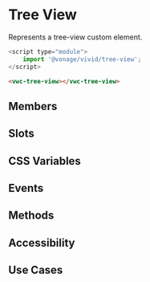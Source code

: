 # Tree View

Represents a tree-view custom element.

```js
<script type="module">
    import '@vonage/vivid/tree-view';
</script>
```

```html preview
<vwc-tree-view></vwc-tree-view>
```

## Members

## Slots

## CSS Variables

## Events

## Methods

## Accessibility

## Use Cases
